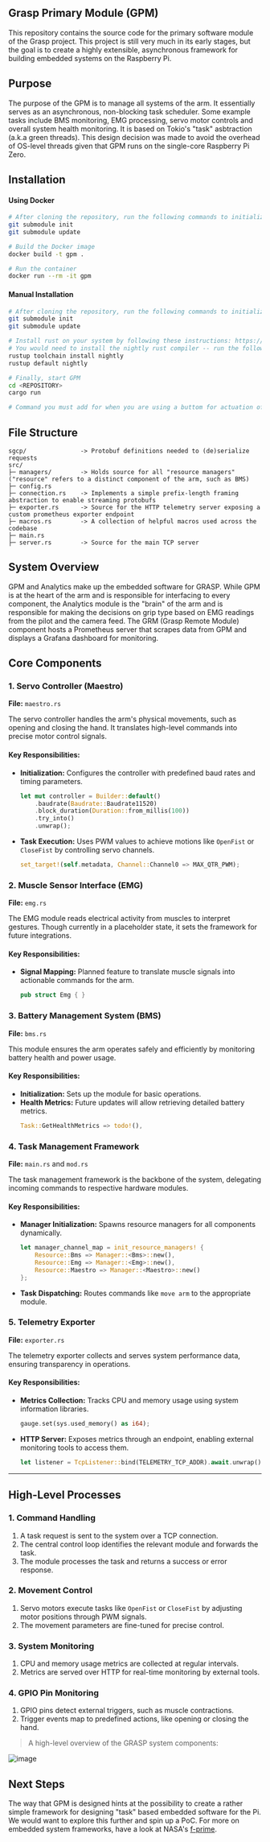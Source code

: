 ## Grasp Primary Module (GPM)
This repository contains the source code for the primary software module of the Grasp project. This project is still very much in its early stages, but the goal is to create a highly extensible, asynchronous framework for building embedded systems on the Raspberry Pi.

## Purpose
The purpose of the GPM is to manage all systems of the arm. It essentially serves as an asynchronous, non-blocking task scheduler. Some example tasks include BMS monitoring, EMG processing, servo motor controls and overall system health monitoring. It is based on Tokio's "task" asbtraction (a.k.a green threads). This design decision was made to avoid the overhead of OS-level threads given that GPM runs on the single-core Raspberry Pi Zero.

## Installation

#### Using Docker
```bash
# After cloning the repository, run the following commands to initialize the `sgcp` submodule
git submodule init
git submodule update

# Build the Docker image
docker build -t gpm .

# Run the container
docker run --rm -it gpm
```

#### Manual Installation 
```bash
# After cloning the repository, run the following commands to initialize the `sgcp` submodule
git submodule init
git submodule update

# Install rust on your system by following these instructions: https://www.rust-lang.org/tools/install
# You would need to install the nightly rust compiler -- run the following commands:
rustup toolchain install nightly
rustup default nightly

# Finally, start GPM
cd <REPOSITORY>
cargo run

# Command you must add for when you are using a buttom for actuation of arm vs not using EMG Module
```
## File Structure
```
sgcp/               -> Protobuf definitions needed to (de)serialize requests
src/                
├─ managers/        -> Holds source for all "resource managers" ("resource" refers to a distinct component of the arm, such as BMS)
├─ config.rs
├─ connection.rs    -> Implements a simple prefix-length framing abstraction to enable streaming protobufs
├─ exporter.rs      -> Source for the HTTP telemetry server exposing a custom prometheus exporter endpoint    
├─ macros.rs        -> A collection of helpful macros used across the codebase
├─ main.rs          
├─ server.rs        -> Source for the main TCP server   
```

## System Overview
GPM and Analytics make up the embedded software for GRASP. While GPM is at the heart of the arm and is responsible for interfacing to every component, the Analytics module is the "brain" of the arm and is responsible for making the decisions on grip type based on EMG readings from the pilot and the camera feed. The GRM (Grasp Remote Module) component hosts a Prometheus server that scrapes data from GPM and displays a Grafana dashboard for monitoring.


## Core Components

### 1. **Servo Controller (Maestro)**

**File:** `maestro.rs`

The servo controller handles the arm's physical movements, such as opening and closing the hand. It translates high-level commands into precise motor control signals.

#### Key Responsibilities:

- **Initialization:** Configures the controller with predefined baud rates and timing parameters.
  ```rust
  let mut controller = Builder::default()
      .baudrate(Baudrate::Baudrate11520)
      .block_duration(Duration::from_millis(100))
      .try_into()
      .unwrap();
  ```
- **Task Execution:** Uses PWM values to achieve motions like `OpenFist` or `CloseFist` by controlling servo channels.
  ```rust
  set_target!(self.metadata, Channel::Channel0 => MAX_QTR_PWM);
  ```

### 2. **Muscle Sensor Interface (EMG)**

**File:** `emg.rs`

The EMG module reads electrical activity from muscles to interpret gestures. Though currently in a placeholder state, it sets the framework for future integrations.

#### Key Responsibilities:

- **Signal Mapping:** Planned feature to translate muscle signals into actionable commands for the arm.
  ```rust
  pub struct Emg { }
  ```

### 3. **Battery Management System (BMS)**

**File:** `bms.rs`

This module ensures the arm operates safely and efficiently by monitoring battery health and power usage.

#### Key Responsibilities:

- **Initialization:** Sets up the module for basic operations.
- **Health Metrics:** Future updates will allow retrieving detailed battery metrics.
  ```rust
  Task::GetHealthMetrics => todo!(),
  ```

### 4. **Task Management Framework**

**File:** `main.rs` and `mod.rs`

The task management framework is the backbone of the system, delegating incoming commands to respective hardware modules.

#### Key Responsibilities:

- **Manager Initialization:** Spawns resource managers for all components dynamically.
  ```rust
  let manager_channel_map = init_resource_managers! {
      Resource::Bms => Manager::<Bms>::new(),
      Resource::Emg => Manager::<Emg>::new(),
      Resource::Maestro => Manager::<Maestro>::new()
  };
  ```
- **Task Dispatching:** Routes commands like `move arm` to the appropriate module.

### 5. **Telemetry Exporter**

**File:** `exporter.rs`

The telemetry exporter collects and serves system performance data, ensuring transparency in operations.

#### Key Responsibilities:

- **Metrics Collection:** Tracks CPU and memory usage using system information libraries.
  ```rust
  gauge.set(sys.used_memory() as i64);
  ```
- **HTTP Server:** Exposes metrics through an endpoint, enabling external monitoring tools to access them.
  ```rust
  let listener = TcpListener::bind(TELEMETRY_TCP_ADDR).await.unwrap();
  ```

---

## High-Level Processes

### 1. **Command Handling**

1. A task request is sent to the system over a TCP connection.
2. The central control loop identifies the relevant module and forwards the task.
3. The module processes the task and returns a success or error response.

### 2. **Movement Control**

1. Servo motors execute tasks like `OpenFist` or `CloseFist` by adjusting motor positions through PWM signals.
2. The movement parameters are fine-tuned for precise control.

### 3. **System Monitoring**

1. CPU and memory usage metrics are collected at regular intervals.
2. Metrics are served over HTTP for real-time monitoring by external tools.

### 4. **GPIO Pin Monitoring**

1. GPIO pins detect external triggers, such as muscle contractions.
2. Trigger events map to predefined actions, like opening or closing the hand.


> A high-level overview of the GRASP system components:
<!-- <p align="left">
  <img width="703" alt="image" src="https://github.com/user-attachments/assets/5e40bb3e-f838-440a-9d8c-5f6db26e568f">
</p> -->
<p align="left">
  <img alt="image" src=assets/grasp_2_edit.png>
</p>

## Next Steps
The way that GPM is designed hints at the possibility to create a rather simple framework for designing "task" based embedded software for the Pi. We would want to explore this further and spin up a PoC. For more on embedded system frameworks, have a look at NASA's [f-prime](https://github.com/nasa/fprime).
